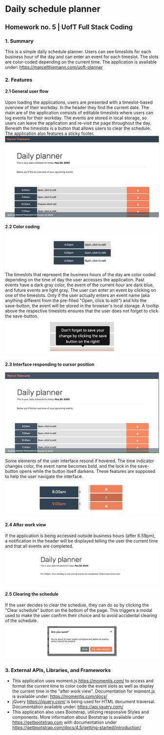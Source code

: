 # Daily schedule planner
## Homework no. 5 | UofT Full Stack Coding

### 1. Summary
This is a simple daily schedule planner. Users can see timeslots for each business hour of the day and can enter an event for each timeslot. The slots are color-coded depending on the current time. The application is available under: https://marcelthiemann.com/uoft-planner

### 2. Features
#### 2.1 General user flow
Upon loading the applications, users are presented with a timeslot-based overview of their workday. In the header they find the current date. The main are of the application consists of editable timeslots where users can log events for their workday. The events are stored in local storage, so users can leave the application and re-visit the page throughout the day. Beneath the timeslots is a button that allows users to clear the schedule. The application also features a sticky footer.
![Screenshot of the application](https://github.com/cestmarcel/uoft-planner/blob/master/assets/screenshots/application.png)

#### 2.2 Color coding
![Screenshot of the color coded timeslots](https://github.com/cestmarcel/uoft-planner/blob/master/assets/screenshots/events.png)
The timeslots that represent the business hours of the day are color coded depending on the time of day the user accesses the application. Past events have a dark gray color, the event of the current hour are dark blue, and future events are light gray.
The user can enter an event by clicking on one of the timeslots. Only if the user actually enters an event name (aka anything different from the pre-filled "Open, click to edit") and hits the save-button, the event will be stored in the browser's local storage. 
A tooltip above the respective timeslots ensures that the user does not forget to click the save-button.
![Screenshot of the tooltip](https://github.com/cestmarcel/uoft-planner/blob/master/assets/screenshots/tooltip.png)

#### 2.3 Interface responding to cursor position
![UI reponse to cursor position](https://github.com/cestmarcel/uoft-planner/blob/master/assets/screenshots/planner.gif)

Some elements of the user interface resond if hovered. The time indicator changes color, the event name becomes bold, and the lock in the save-button opens while the button itself darkens. These features are supposed to help the user navigate the interface.
![Screenshot of the application](https://github.com/cestmarcel/uoft-planner/blob/master/assets/screenshots/color-code.png)

#### 2.4 After work view
If the application is being accessed outside business hours (after 6.59pm), a notification in the header will be displayed telling the user the current time and that all events are completed.
![Screenshot of the after work view](https://github.com/cestmarcel/uoft-planner/blob/master/assets/screenshots/after-work.png)

#### 2.5 Clearing the schedule
If the user decides to clear the schedule, they can do so by clicking the "Clear schedule" button on the bottom of the page. This triggers a modal used to make the user confirm their choice and to avoid accidental clearing of the schedule.
![Screenshot of the application](https://github.com/cestmarcel/uoft-planner/blob/master/assets/screenshots/modal.png)

### 3. External APIs, Libraries, and Frameworks 
- This application uses moment.js https://momentjs.com/ to access and format the current time to color code the event slots as well as display the current time in the "after work view". Documentation for moment.js is available under: https://momentjs.com/docs/
- jQuery https://jquery.com/ is being used for HTML document traversal. Documentation available under: https://api.jquery.com/
- This application also uses Bootstrap, utilizing responsive Styles and components. More information about Bootstrap is available under https://getbootstrap.com with documentation under https://getbootstrap.com/docs/4.5/getting-started/introduction/